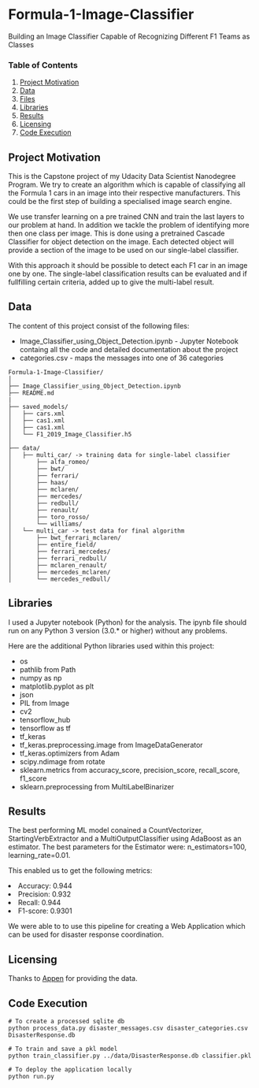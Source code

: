 # Formula-1-Image-Classifier
Building an Image Classifier Capable of Recognizing Different F1 Teams as Classes

### Table of Contents
 
1. [Project Motivation](#motivation)
2. [Data](#data)
3. [Files](#files)
4. [Libraries](#libraries)
5. [Results](#results)
6. [Licensing](#licensing)
7. [Code Execution](#execution)

## Project Motivation <a name="motivation"></a>

This is the Capstone project of my Udacity Data Scientist Nanodegree Program. We try to create an algorithm which is capable of classifying all the Formula 1 cars in an image into their respective manufacturers. This could be the first step of building a specialised image search engine.

We use transfer learning on a pre trained CNN and train the last layers to our problem at hand. In addition we tackle the problem of identifying more then one class per image. This is done using a pretrained Cascade Classifier for object detection on the image. Each detected object will provide a section of the image to be used on our single-label classifier.

With this approach it should be possible to detect each F1 car in an image one by one. The single-label classification results can be evaluated and if fullfilling certain criteria, added up to give the multi-label result.

## Data <a name="data"></a>
The content of this project consist of the following files:
<ul>
  <li>Image_Classifier_using_Object_Detection.ipynb - Jupyter Notebook containg all the code and detailed documentation about the project
  <li>categories.csv - maps the messages into one of 36 categories
</ul>

```
Formula-1-Image-Classifier/
│
├── Image_Classifier_using_Object_Detection.ipynb
├── README.md
|
├── saved_models/
│   ├── cars.xml
│   ├── cas1.xml
│   ├── cas1.xml
│   └── F1_2019_Image_Classifier.h5
│
├── data/
│   ├── multi_car/ -> training data for single-label classifier
│       ├── alfa_romeo/
│       ├── bwt/
│       ├── ferrari/
│       ├── haas/
│       ├── mclaren/
│       ├── mercedes/
│       ├── redbull/
│       ├── renault/
│       ├── toro_rosso/
│       └── williams/
│   └── multi_car -> test data for final algorithm
│       ├── bwt_ferrari_mclaren/
│       ├── entire_field/
│       ├── ferrari_mercedes/
│       ├── ferrari_redbull/
│       ├── mclaren_renault/
│       ├── mercedes_mclaren/
│       └── mercedes_redbull/
```

## Libraries <a name="libraries"></a>

I used a Jupyter notebook (Python) for the analysis. The ipynb file should run on any Python 3 version (3.0.* or higher) without any problems.</br>

Here are the additional Python libraries used within this project:

<ul>
  <li>os</li>
  <li>pathlib from Path</li>
  <li>numpy as np</li>
  <li>matplotlib.pyplot as plt</li>
  <li>json</li>
  <li>PIL from Image</li>
  <li>cv2</li>
  <li>tensorflow_hub</li>
  <li>tensorflow as tf</li>
  <li>tf_keras</li>
  <li>tf_keras.preprocessing.image from ImageDataGenerator</li>
  <li>tf_keras.optimizers from Adam</li>
  <li>scipy.ndimage from rotate</li>
  <li>sklearn.metrics from accuracy_score, precision_score, recall_score, f1_score</li>
  <li>sklearn.preprocessing from MultiLabelBinarizer</li>
</ul>

## Results <a name="results"></a>

The best performing ML model conained a CountVectorizer, StartingVerbExtractor and a MultiOutputClassifier using AdaBoost as an estimator. The best parameters for the Estimator were: n_estimators=100, learning_rate=0.01.

This enabled us to get the following metrics:
<li>Accuracy: 0.944</li>
<li>Precision: 0.932</li>
<li>Recall: 0.944</li>
<li>F1-score: 0.9301</li>

We were able to to use this pipeline for creating a Web Application which can be used for disaster response coordination.

## Licensing <a name="licensing"></a>

Thanks to [Appen](https://www.appen.com/) for providing the data.

<div class="container">
    <h2>Code Execution <a name="execution"></a></h2>

    # To create a processed sqlite db
    python process_data.py disaster_messages.csv disaster_categories.csv DisasterResponse.db

    # To train and save a pkl model
    python train_classifier.py ../data/DisasterResponse.db classifier.pkl

    # To deploy the application locally
    python run.py
</div>
